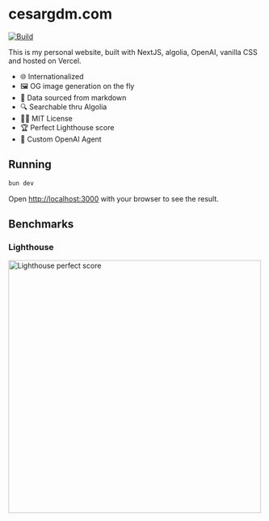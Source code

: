 # cesargdm.com

[![Build](https://github.com/cesargdm/cesargdm.com/actions/workflows/integration.yml/badge.svg)](https://github.com/cesargdm/cesargdm.com/actions/workflows/integration.yml)

This is my personal website, built with NextJS, algolia, OpenAI, vanilla CSS and hosted on Vercel.

- 🌐 Internationalized
- 🖼️ OG image generation on the fly
- 📃 Data sourced from markdown
- 🔍 Searchable thru Algolia
- 🧑‍⚖️ MIT License
- 🏆 Perfect Lighthouse score
- 🤖 Custom OpenAI Agent

## Running

```bash
bun dev
```

Open [http://localhost:3000](http://localhost:3000) with your browser to see the result.

## Benchmarks

### Lighthouse

<img width="500" alt="Lighthouse perfect score" src="https://github.com/user-attachments/assets/fd092b41-5ea2-4a9a-92c5-6803a2c4ebcf">

